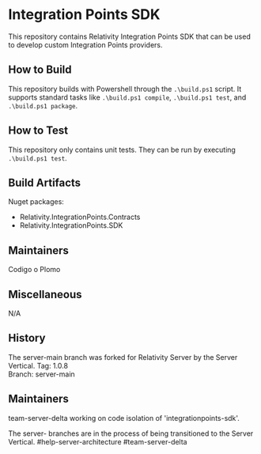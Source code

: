 # Integration Points SDK

This repository contains Relativity Integration Points SDK that can be used to develop custom Integration Points providers.

## How to Build

This repository builds with Powershell through the `.\build.ps1` script. 
It supports standard tasks like `.\build.ps1 compile`, `.\build.ps1 test`, and `.\build.ps1 package`.

## How to Test

This repository only contains unit tests. They can be run by executing `.\build.ps1 test`.

## Build Artifacts

Nuget packages:
* Relativity.IntegrationPoints.Contracts
* Relativity.IntegrationPoints.SDK

## Maintainers

Codigo o Plomo

## Miscellaneous
  
N/A

## History  

The server-main branch was forked for Relativity Server by the Server Vertical.
Tag: 1.0.8                                   
Branch: server-main

## Maintainers
team-server-delta working on code isolation of 'integrationpoints-sdk'.

The server- branches are in the process of being transitioned to the Server Vertical.
#help-server-architecture #team-server-delta